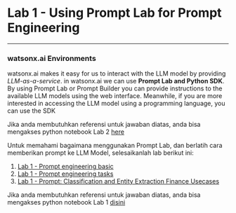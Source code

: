 # Lab 1 - Using Prompt Lab for Prompt Engineering
***

### watsonx.ai Environments

watsonx.ai makes it easy for us to interact with the LLM model by providing _LLM-as-a-service_.
in watsonx.ai we can use __Prompt Lab and Python SDK__. By using Prompt Lab or Prompt Builder you can provide instructions to the available LLM models using the web interface. Meanwhile, if you are more interested in accessing the LLM model using a programming language, you can use the SDK 

Jika anda membutuhkan referensi untuk jawaban diatas, anda bisa mengakses python notebook Lab 2 [here](https://github.com/Client-Engineering-Indonesia/watsonx-incubation-2/tree/main/Lab%204%3A%20Building%20building%20QnA%20with%20watsonx.ai%20and%20carbon%20with%20retrieval%20augmented%20generation%20with%20milvus)

Untuk memahami bagaimana menggunakan Prompt Lab, dan berlatih cara memberikan prompt ke LLM Model, selesaikanlah lab berikut ini:
1. [Lab 1 - Prompt engineering basic](https://github.com/Client-Engineering-Indonesia/watsonx-incubation-program-indonesia/blob/main/Lab%201%20-%20Using%20Prompt%20Lab%20for%20Prompt%20Engineering/Lab%201%20-%20Prompt%20engineering%20basic.ipynb)
2. [Lab 1 - Prompt engineering tasks](https://github.com/Client-Engineering-Indonesia/watsonx-incubation-program-indonesia/blob/main/Lab%201%20-%20Using%20Prompt%20Lab%20for%20Prompt%20Engineering/Lab%201%20-%20Prompt%20engineering%20tasks.ipynb)
3. [Lab 1 - Prompt: Classification and Entity Extraction Finance Usecases](https://github.com/Client-Engineering-Indonesia/watsonx-incubation-program-indonesia/blob/main/Lab%201%20-%20Using%20Prompt%20Lab%20for%20Prompt%20Engineering/Lab%201%20-%20Prompt%20-%20Classification%20and%20Entity%20Extraction%20Finance%20Usecases.ipynb)


Jika anda membutuhkan referensi untuk jawaban diatas, anda bisa mengakses python notebook Lab 1 [disini]()

